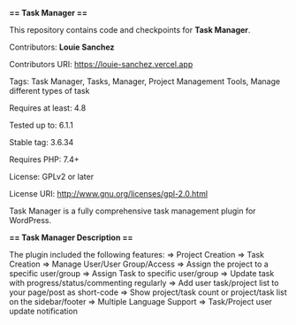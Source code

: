 **== Task Manager ==**

This repository contains code and checkpoints for **Task Manager**.

Contributors: **Louie Sanchez**

Contributors URI: https://louie-sanchez.vercel.app

Tags: Task Manager, Tasks, Manager, Project Management Tools, Manage different types of task

Requires at least: 4.8

Tested up to: 6.1.1

Stable tag: 3.6.34

Requires PHP: 7.4+

License: GPLv2 or later

License URI: http://www.gnu.org/licenses/gpl-2.0.html

Task Manager is a fully comprehensive task management plugin for WordPress.

**== Task Manager Description ==**

The plugin included the following features:
	=> Project Creation
	=> Task Creation
	=> Manage User/User Group/Access
	=> Assign the project to a specific user/group
	=> Assign Task to specific user/group
	=> Update task with progress/status/commenting regularly
	=> Add user task/project list to your page/post as short-code
	=> Show project/task count or project/task list on the sidebar/footer
	=> Multiple Language Support
	=> Task/Project user update notification

